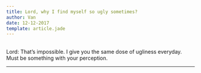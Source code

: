 ```yaml
---
title: Lord, why I find myself so ugly sometimes?
author: Van
date: 12-12-2017
template: article.jade
---
```


<br> Lord: That’s impossible. I give you the same dose of ugliness everyday. <br> Must be something with your perception.

---







